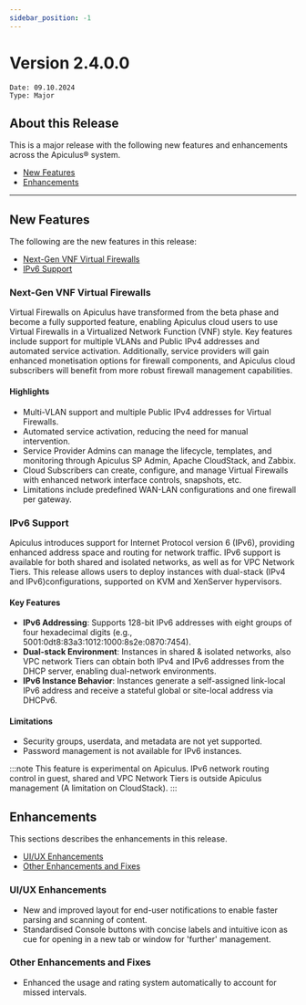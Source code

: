 ```yaml
---
sidebar_position: -1
---
```

# Version 2.4.0.0
```
Date: 09.10.2024
Type: Major
```

## About this Release

This is a major release with the following new features and enhancements across the Apiculus® system.

- [New Features](#about-this-release)
- [Enhancements](#enhancements)
---
## New Features 
The following are the new features in this release:
- [Next-Gen VNF Virtual Firewalls](#next-gen-vnf-virtual-firewalls)
- [IPv6 Support](#ipv6-support)
### Next-Gen VNF Virtual Firewalls

Virtual Firewalls on Apiculus have transformed from the beta phase and become a fully supported feature, enabling Apiculus cloud users to use Virtual Firewalls in a Virtualized Network Function (VNF) style. Key features include support for multiple VLANs and Public IPv4 addresses and automated service activation. Additionally, service providers will gain enhanced monetisation options for firewall components, and Apiculus cloud subscribers will benefit from more robust firewall management capabilities.

#### Highlights

- Multi-VLAN support and multiple Public IPv4 addresses for Virtual Firewalls.
- Automated service activation, reducing the need for manual intervention.
- Service Provider Admins can manage the lifecycle, templates, and monitoring through Apiculus SP Admin, Apache CloudStack, and Zabbix.
- Cloud Subscribers can create, configure, and manage Virtual Firewalls with enhanced network interface controls, snapshots, etc.
- Limitations include predefined WAN-LAN configurations and one firewall per gateway.

### IPv6 Support

Apiculus introduces support for Internet Protocol version 6 (IPv6), providing enhanced address space and routing for network traffic. IPv6 support is available for both shared and isolated networks, as well as for VPC Network Tiers. This release allows users to deploy instances with dual-stack (IPv4 and IPv6)configurations, supported on KVM and XenServer hypervisors.

#### Key Features

- **IPv6 Addressing**: Supports 128-bit IPv6 addresses with eight groups of four hexadecimal digits (e.g., 5001:0dt8:83a3:1012:1000:8s2e:0870:7454).
- **Dual-stack Environment**: Instances in shared & isolated networks, also VPC network Tiers can obtain both IPv4 and IPv6 addresses from the DHCP server, enabling dual-network environments.
- **IPv6 Instance Behavior**: Instances generate a self-assigned link-local IPv6 address and receive a stateful global or site-local address via DHCPv6.

#### Limitations
- Security groups, userdata, and metadata are not yet supported.
- Password management is not available for IPv6 instances.

:::note
This feature is experimental on Apiculus. IPv6 network routing control in guest, shared and VPC Network Tiers is outside Apiculus management (A limitation on CloudStack).
:::

## Enhancements
This sections describes the enhancements in this release.
- [UI/UX Enhancements](#uiux-enhancements)
- [Other Enhancements and Fixes](#other-enhancements-and-fixes)
### UI/UX Enhancements

- New and improved layout for end-user notifications to enable faster parsing and scanning of content.
- Standardised Console buttons with concise labels and intuitive icon as cue for opening in a new tab or window for 'further' management.

### Other Enhancements and Fixes

- Enhanced the usage and rating system automatically to account for missed intervals.
